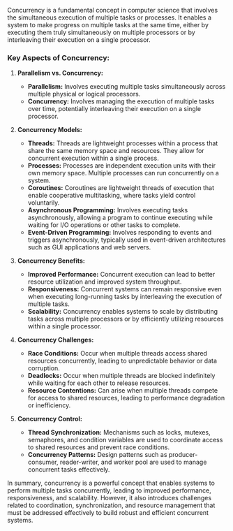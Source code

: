 Concurrency is a fundamental concept in computer science that involves the simultaneous execution of multiple tasks or processes. It enables a system to make progress on multiple tasks at the same time, either by executing them truly simultaneously on multiple processors or by interleaving their execution on a single processor.

### Key Aspects of Concurrency:

1. **Parallelism vs. Concurrency:**
   - **Parallelism:** Involves executing multiple tasks simultaneously across multiple physical or logical processors.
   - **Concurrency:** Involves managing the execution of multiple tasks over time, potentially interleaving their execution on a single processor.

2. **Concurrency Models:**
   - **Threads:** Threads are lightweight processes within a process that share the same memory space and resources. They allow for concurrent execution within a single process.
   - **Processes:** Processes are independent execution units with their own memory space. Multiple processes can run concurrently on a system.
   - **Coroutines:** Coroutines are lightweight threads of execution that enable cooperative multitasking, where tasks yield control voluntarily.
   - **Asynchronous Programming:** Involves executing tasks asynchronously, allowing a program to continue executing while waiting for I/O operations or other tasks to complete.
   - **Event-Driven Programming:** Involves responding to events and triggers asynchronously, typically used in event-driven architectures such as GUI applications and web servers.

3. **Concurrency Benefits:**
   - **Improved Performance:** Concurrent execution can lead to better resource utilization and improved system throughput.
   - **Responsiveness:** Concurrent systems can remain responsive even when executing long-running tasks by interleaving the execution of multiple tasks.
   - **Scalability:** Concurrency enables systems to scale by distributing tasks across multiple processors or by efficiently utilizing resources within a single processor.

4. **Concurrency Challenges:**
   - **Race Conditions:** Occur when multiple threads access shared resources concurrently, leading to unpredictable behavior or data corruption.
   - **Deadlocks:** Occur when multiple threads are blocked indefinitely while waiting for each other to release resources.
   - **Resource Contentions:** Can arise when multiple threads compete for access to shared resources, leading to performance degradation or inefficiency.

5. **Concurrency Control:**
   - **Thread Synchronization:** Mechanisms such as locks, mutexes, semaphores, and condition variables are used to coordinate access to shared resources and prevent race conditions.
   - **Concurrency Patterns:** Design patterns such as producer-consumer, reader-writer, and worker pool are used to manage concurrent tasks effectively.

In summary, concurrency is a powerful concept that enables systems to perform multiple tasks concurrently, leading to improved performance, responsiveness, and scalability. However, it also introduces challenges related to coordination, synchronization, and resource management that must be addressed effectively to build robust and efficient concurrent systems.